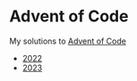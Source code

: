 # Advent of Code

My solutions to [Advent of Code](https://adventofcode.com)

* [2022](./2022)
* [2023](./2023)